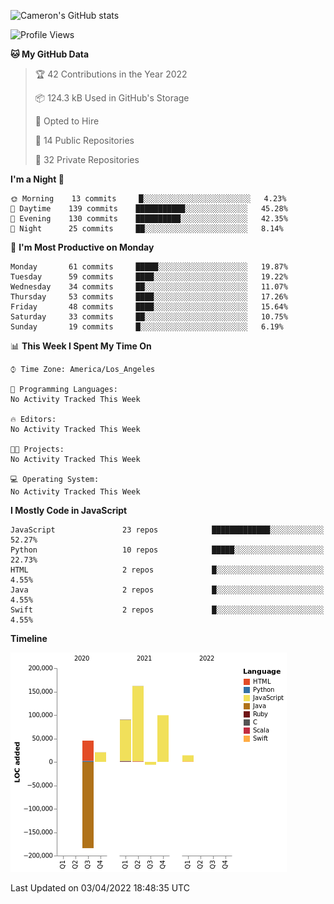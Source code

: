 ![Cameron's GitHub stats](https://github-readme-stats.vercel.app/api?username=gouldcs&show_icons=true&theme=great-gatsby&show_icons=true&count_private=true)


<!--START_SECTION:waka-->
![Profile Views](http://img.shields.io/badge/Profile%20Views-1-blue)

**🐱 My GitHub Data** 

> 🏆 42 Contributions in the Year 2022
 > 
> 📦 124.3 kB Used in GitHub's Storage 
 > 
> 💼 Opted to Hire
 > 
> 📜 14 Public Repositories 
 > 
> 🔑 32 Private Repositories  
 > 
**I'm a Night 🦉** 

```text
🌞 Morning    13 commits     █░░░░░░░░░░░░░░░░░░░░░░░░   4.23% 
🌆 Daytime    139 commits    ███████████░░░░░░░░░░░░░░   45.28% 
🌃 Evening    130 commits    ██████████░░░░░░░░░░░░░░░   42.35% 
🌙 Night      25 commits     ██░░░░░░░░░░░░░░░░░░░░░░░   8.14%

```
📅 **I'm Most Productive on Monday** 

```text
Monday       61 commits     █████░░░░░░░░░░░░░░░░░░░░   19.87% 
Tuesday      59 commits     ████░░░░░░░░░░░░░░░░░░░░░   19.22% 
Wednesday    34 commits     ██░░░░░░░░░░░░░░░░░░░░░░░   11.07% 
Thursday     53 commits     ████░░░░░░░░░░░░░░░░░░░░░   17.26% 
Friday       48 commits     ████░░░░░░░░░░░░░░░░░░░░░   15.64% 
Saturday     33 commits     ██░░░░░░░░░░░░░░░░░░░░░░░   10.75% 
Sunday       19 commits     █░░░░░░░░░░░░░░░░░░░░░░░░   6.19%

```


📊 **This Week I Spent My Time On** 

```text
⌚︎ Time Zone: America/Los_Angeles

💬 Programming Languages: 
No Activity Tracked This Week

🔥 Editors: 
No Activity Tracked This Week

🐱‍💻 Projects: 
No Activity Tracked This Week

💻 Operating System: 
No Activity Tracked This Week

```

**I Mostly Code in JavaScript** 

```text
JavaScript               23 repos            █████████████░░░░░░░░░░░░   52.27% 
Python                   10 repos            █████░░░░░░░░░░░░░░░░░░░░   22.73% 
HTML                     2 repos             █░░░░░░░░░░░░░░░░░░░░░░░░   4.55% 
Java                     2 repos             █░░░░░░░░░░░░░░░░░░░░░░░░   4.55% 
Swift                    2 repos             █░░░░░░░░░░░░░░░░░░░░░░░░   4.55%

```


**Timeline**

![Chart not found](https://raw.githubusercontent.com/gouldcs/gouldcs/main/charts/bar_graph.png) 


 Last Updated on 03/04/2022 18:48:35 UTC
<!--END_SECTION:waka-->

<!--
**gouldcs/gouldcs** is a ✨ _special_ ✨ repository because its `README.md` (this file) appears on your GitHub profile.

Here are some ideas to get you started:

- 🔭 I’m currently working on ...
- 🌱 I’m currently learning ...
- 👯 I’m looking to collaborate on ...
- 🤔 I’m looking for help with ...
- 💬 Ask me about ...
- 📫 How to reach me: ...
- 😄 Pronouns: ...
- ⚡ Fun fact: ...
-->
